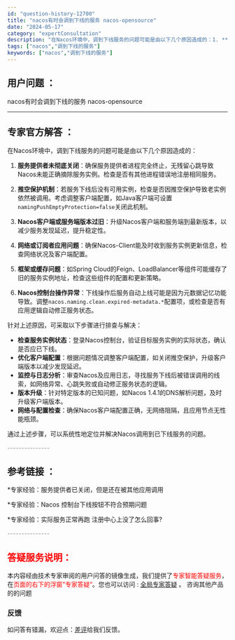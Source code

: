 ```yaml
---
id: "question-history-12700"
title: "nacos有时会调到下线的服务 nacos-opensource"
date: "2024-05-17"
category: "expertConsultation"
description: "在Nacos环境中，调到下线服务的问题可能是由以下几个原因造成的：1. **服务提供者未彻底关闭**：确保服务提供者进程完全终止，无残留心跳导致Nacos未能正确摘除服务实例。检查是否有其他进程错误地注册相同服务。2. **推空保护机制**：若服务下线后没有可用实例，检查是否因推空保护导致老实例依然"
tags: ["nacos","调到下线的服务"]
keywords: ["nacos","调到下线的服务"]
---
```


## 用户问题 ： 
 nacos有时会调到下线的服务 nacos-opensource 

---------------
## 专家官方解答 ：

在Nacos环境中，调到下线服务的问题可能是由以下几个原因造成的：

1. **服务提供者未彻底关闭**：确保服务提供者进程完全终止，无残留心跳导致Nacos未能正确摘除服务实例。检查是否有其他进程错误地注册相同服务。

2. **推空保护机制**：若服务下线后没有可用实例，检查是否因推空保护导致老实例依然被调用。考虑调整客户端配置，如Java客户端可设置`namingPushEmptyProtection=false`关闭此机制。

3. **Nacos客户端或服务端版本过旧**：升级Nacos客户端和服务端到最新版本，以减少服务发现延迟，提升稳定性。

4. **网络或订阅者应用问题**：确保Nacos-Client能及时收到服务实例更新信息，检查网络状况及客户端配置。

5. **框架或缓存问题**：如Spring Cloud的Feign、LoadBalancer等组件可能缓存了旧的服务实例地址，检查这些组件的配置和更新策略。

6. **Nacos控制台操作异常**：下线操作后服务自动上线可能是因为元数据记忆功能导致。调整`nacos.naming.clean.expired-metadata.*`配置项，或检查是否有应用逻辑自动修正服务状态。

针对上述原因，可采取以下步骤进行排查与解决：

- **检查服务实例状态**：登录Nacos控制台，验证目标服务实例的实际状态，确认是否应已下线。
- **优化客户端配置**：根据问题情况调整客户端配置，如关闭推空保护，升级客户端版本以减少发现延迟。
- **监控与日志分析**：审查Nacos及应用日志，寻找服务下线后被错误调用的线索，如网络异常、心跳失败或自动修正服务状态的逻辑。
- **版本升级**：针对特定版本的已知问题，如Nacos 1.4.1的DNS解析问题，及时升级客户端版本。
- **网络与配置检查**：确保Nacos客户端配置正确，无网络阻隔，且应用节点无性能瓶颈。

通过上述步骤，可以系统性地定位并解决Nacos调用到已下线服务的问题。


<font color="#949494">---------------</font> 


## 参考链接 ：

*专家经验：服务提供者已关闭，但是还在被其他应用调用 
 
 *专家经验：Nacos 控制台下线按钮不符合预期问题 
 
 *专家经验：实际服务正常再跑 注册中心上没了怎么回事? 


 <font color="#949494">---------------</font> 
 


## <font color="#FF0000">答疑服务说明：</font> 

本内容经由技术专家审阅的用户问答的镜像生成，我们提供了<font color="#FF0000">专家智能答疑服务</font>，在<font color="#FF0000">页面的右下的浮窗”专家答疑“</font>。您也可以访问 : [全局专家答疑](https://answer.opensource.alibaba.com/docs/intro) 。 咨询其他产品的的问题

### 反馈
如问答有错漏，欢迎点：[差评](https://ai.nacos.io/user/feedbackByEnhancerGradePOJOID?enhancerGradePOJOId=13857)给我们反馈。

